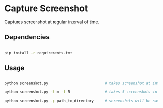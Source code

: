 # Capture Screenshot

Captures screenshot at regular interval of time.

## Dependencies

```bash

pip install -r requirements.txt

```

## Usage

```bash

python screenshot.py                          # takes screenshot at interval of 1 hour

python screenshot.py -t m -f 5                # takes 5 screenshots in 1 minute 

python screenshot.py -p path_to_directory     # screenshots will be saved to path_to_directory

```

